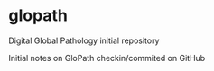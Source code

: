 # glopath
Digital Global Pathology initial repository

Initial notes on GloPath checkin/commited on GitHub
